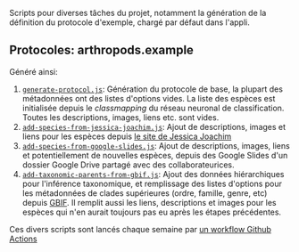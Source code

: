Scripts pour diverses tâches du projet, notamment la génération de la définition du protocole d'exemple, chargé par défaut dans l'appli.

## Protocoles: arthropods.example

Généré ainsi:

1. [`generate-protocol.js`](./generate-protocol.js): Génération du protocole de base, la plupart des métadonnées ont des listes d'options vides. La liste des espèces est initialisée depuis le _classmapping_ du réseau neuronal de classification. Toutes les descriptions, images, liens etc. sont vides.
2. [`add-species-from-jessica-joachim.js`](./add-species-from-jessica-joachim.js): Ajout de descriptions, images et liens pour les espèces depuis [le site de Jessica Joachim](https://jessica-joachim.com)
3. [`add-species-from-google-slides.js`](./add-species-from-google-slides.js): Ajout de descriptions, images, liens et potentiellement de nouvelles espèces, depuis des Google Slides d'un dossier Google Drive partagé avec des collaborateurices.
4. [`add-taxonomic-parents-from-gbif.js`](./add-taxonomic-parents-from-gbif.js): Ajout des données hiérarchiques pour l'inférence taxonomique, et remplissage des listes d'options pour les métadonnées de clades supérieures (ordre, famille, genre, etc) depuis [GBIF](https://gbif.org/). Il remplit aussi les liens, descriptions et images pour les espèces qui n'en aurait toujours pas eu après les étapes précédentes.

Ces divers scripts sont lancés chaque semaine par [un workflow Github Actions](https://github.com/cigaleapp/cigale/actions/workflows/regen-arthropods-protocol.yml)
